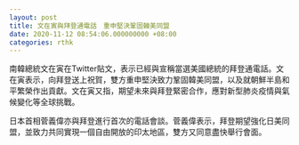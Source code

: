 ```yaml
---
layout: post
title: 文在寅與拜登通電話　重申堅決鞏固韓美同盟
date: 2020-11-12 08:54:06.000000000 +08:00
categories: rthk
---
```


南韓總統文在寅在Twitter貼文，表示已經與宣稱當選美國總統的拜登通電話。文在寅表示，向拜登送上祝賀，雙方重申堅決致力鞏固韓美同盟，以及就朝鮮半島和平繁榮作出貢獻。文在寅又指，期望未來與拜登緊密合作，應對新型肺炎疫情與氣候變化等全球挑戰。

日本首相菅義偉亦與拜登進行首次的電話會談。菅義偉表示，拜登期望強化日美同盟，並致力共同實現一個自由開放的印太地區，雙方又同意盡快舉行會面。
